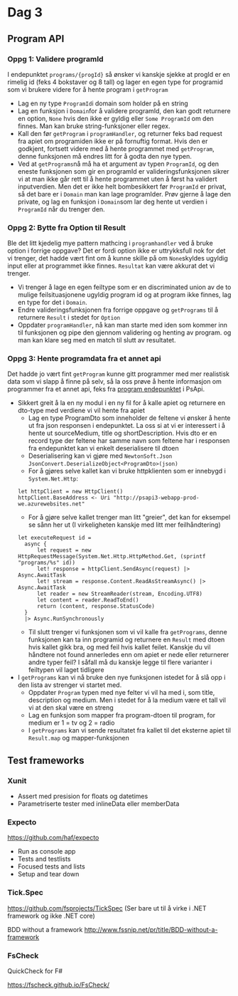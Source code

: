 # Dag 3

## Program API

### Oppg 1: Validere programId
I endepunktet `programs/{progId}` så ønsker vi kanskje sjekke at progId er en rimelig id (feks 4 bokstaver og 8 tall) og lager en egen type for programid som vi brukere videre for å hente program i `getProgram`
* Lag en ny type `ProgramId`i domain som holder på en string
* Lag en funksjon i `Domain`for å validere programId, den kan godt returnere en option, `None` hvis den ikke er gyldig eller `Some ProgramId` om den finnes. Man kan bruke string-funksjoner eller regex.
* Kall den før `getProgram` i `programHandler`, og returner feks bad request fra apiet om programiden ikke er på fornuftig format. Hvis den er godkjent, fortsett videre med å hente programmet med `getProgram`, denne funksjonen må endres litt for å godta den nye typen.
* Ved at `getPrograms`nå må ha et argument av typen `ProgramId`, og den eneste funksjonen som gir en programId er valideringsfunksjonen sikrer vi at man ikke går rett til å hente programmet uten å først ha validert inputverdien. Men det er ikke helt bombesikkert før `ProgramId` er privat, så det bare er i `Domain` man kan lage programIder. Prøv gjerne å lage den private, og lag en funksjon i `Domain`som lar deg hente ut verdien i `ProgramId` når du trenger den.

### Oppg 2: Bytte fra Option til Result
Ble det litt kjedelig mye pattern mathcing i `programhandler` ved å bruke option i forrige oppgave? Det er fordi option ikke er uttrykksfull nok for det vi trenger, det hadde vært fint om å kunne skille på om `None`skyldes ugyldig input eller at programmet ikke finnes. `Resultat` kan være akkurat det vi trenger.
* Vi trenger å lage en egen feiltype som er en discriminated union av de to mulige feilsituasjonene ugyldig program id og at program ikke finnes, lag en type for det i `Domain`.
* Endre valideringsfunksjonen fra forrige oppgave og `getPrograms` til å returnere `Result` i stedet for `Option`
* Oppdater `programHandler`, nå kan man starte med iden som kommer inn til funksjonen og pipe den gjennom validering og henting av program. og man kan klare seg med en match til slutt av resultatet.

### Oppg 3: Hente programdata fra et annet api
Det hadde jo vært fint `getProgram` kunne gitt programmer med mer realistisk data som vi slapp å finne på selv, så la oss prøve å hente informasjon om programmer fra et annet api, feks fra [program endepunktet](http://psapi3-webapp-prod-we.azurewebsites.net/swagger/ui/index#/Program) i PsApi. 
* Sikkert greit å la en ny modul i en ny fil for å kalle apiet og returnere en dto-type med verdiene vi vil hente fra apiet
  * Lag en type ProgramDto som inneholder de feltene vi ønsker å hente ut fra json responsen i endepunktet. La oss si at vi er interessert i å hente ut sourceMedium, title og shortDescription. Hvis dto er en record type der feltene har samme navn som feltene har i responsen fra endepunktet kan vi enkelt deserialisere til dtoen
  * Deserialisering kan vi gjøre med `NewtonSoft.Json`
  ```JsonConvert.DeserializeObject<ProgramDto>(json)```
  * For å gjøres selve kallet kan vi bruke httpklienten som er innebygd i `System.Net.Http`:
  ```
  let httpClient = new HttpClient()
  httpClient.BaseAddress <- Uri "http://psapi3-webapp-prod-we.azurewebsites.net"
  ```
  * For å gjøre selve kallet trenger man litt "greier", det kan for eksempel se sånn her ut (I virkeligheten kanskje med litt mer feilhåndtering)
  ```
  let executeRequest id =
    async {
        let request = new HttpRequestMessage(System.Net.Http.HttpMethod.Get, (sprintf "programs/%s" id))
        let! response = httpClient.SendAsync(request) |> Async.AwaitTask
        let! stream = response.Content.ReadAsStreamAsync() |> Async.AwaitTask
        let reader = new StreamReader(stream, Encoding.UTF8)
        let content = reader.ReadToEnd()
        return (content, response.StatusCode)
    }
    |> Async.RunSynchronously
  ```
  * Til slutt trenger vi funksjonen som vi vil kalle fra `getPrograms`, denne funksjonen kan ta inn programid og returnere en `Result` med dtoen hvis kallet gikk bra, og med feil hvis kallet feilet. Kanskje du vil håndtere not found annerledes enn om apiet er nede eller returnerer andre typer feil? I såfall må du kanskje legge til flere varianter i feiltypen vil laget tidligere
* I `getPrograms` kan vi nå bruke den nye funksjonen istedet for å slå opp i den lista av strenger vi startet med.
  * Oppdater `Program` typen med nye felter vi vil ha med i, som title, description og medium. Men i stedet for å la medium være et tall vil vi at den skal være en streng
  * Lag en funksjon som mapper fra program-dtoen til program, for medium er 1 = tv og 2 = radio
  * I `getPrograms` kan vi sende resultatet fra kallet til det eksterne apiet til `Result.map` og mapper-funksjonen

## Test frameworks

### Xunit

* Assert med presision for floats og datetimes
* Parametriserte tester med inlineData eller memberData

### Expecto
https://github.com/haf/expecto

* Run as console app
* Tests and testlists
* Focused tests and lists
* Setup and tear down

### Tick.Spec
https://github.com/fsprojects/TickSpec (Ser bare ut til å virke i .NET framework og ikke .NET core)

BDD without a framework
http://www.fssnip.net/pr/title/BDD-without-a-framework


### FsCheck
QuickCheck for F#

https://fscheck.github.io/FsCheck/
